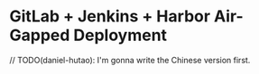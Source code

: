 # GitLab + Jenkins + Harbor Air-Gapped Deployment

// TODO(daniel-hutao): I'm gonna write the Chinese version first.
